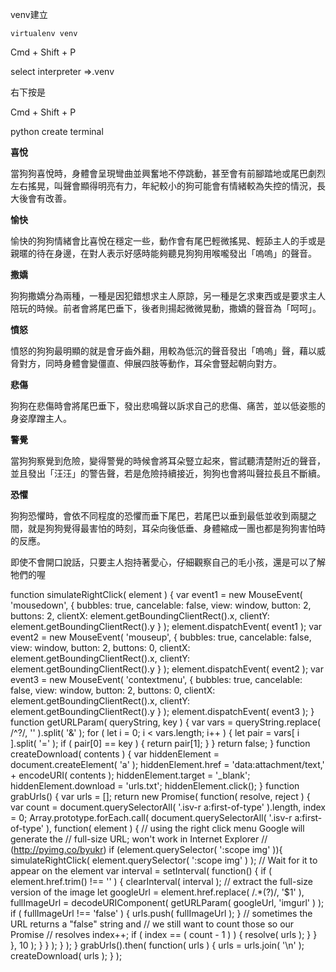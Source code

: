 venv建立

`virtualenv venv`

Cmd + Shift + P 

select interpreter =>.venv

右下按是

Cmd + Shift + P

python create terminal


**喜悅**

當狗狗喜悅時，身體會呈現彎曲並興奮地不停跳動，甚至會有前腳踏地或尾巴劇烈左右搖晃，叫聲會顯得明亮有力，年紀較小的狗可能會有情緒較為失控的情況，長大後會有改善。

**愉快**

愉快的狗狗情緒會比喜悅在穩定一些，動作會有尾巴輕微搖晃、輕舔主人的手或是親暱的待在身邊，在對人表示好感時能夠聽見狗狗用喉嚨發出「嗚嗚」的聲音。

**撒嬌**

狗狗撒嬌分為兩種，一種是因犯錯想求主人原諒，另一種是乞求東西或是要求主人陪玩的時候。前者會將尾巴垂下，後者則揚起微微晃動，撒嬌的聲音為「呵呵」。

**憤怒**

憤怒的狗狗最明顯的就是會牙齒外翻，用較為低沉的聲音發出「嗚嗚」聲，藉以威脅對方，同時身體會變僵直、伸展四肢等動作，耳朵會豎起朝向對方。

**悲傷**

狗狗在悲傷時會將尾巴垂下，發出悲鳴聲以訴求自己的悲傷、痛苦，並以低姿態的身姿摩蹭主人。

**警覺**

當狗狗察覺到危險，變得警覺的時候會將耳朵豎立起來，嘗試聽清楚附近的聲音，並且發出「汪汪」的警告聲，若是危險持續接近，狗狗也會將叫聲拉長且不斷續。

**恐懼**

狗狗恐懼時，會依不同程度的恐懼而垂下尾巴，若尾巴以垂到最低並收到兩腿之間，就是狗狗覺得最害怕的時刻，耳朵向後低垂、身體縮成一團也都是狗狗害怕時的反應。

即使不會開口說話，只要主人抱持著愛心，仔細觀察自己的毛小孩，還是可以了解牠們的喔


function simulateRightClick( element ) {
    var event1 = new MouseEvent( 'mousedown', {
        bubbles: true,
        cancelable: false,
        view: window,
        button: 2,
        buttons: 2,
        clientX: element.getBoundingClientRect().x,
        clientY: element.getBoundingClientRect().y
    } );
    element.dispatchEvent( event1 );
    var event2 = new MouseEvent( 'mouseup', {
        bubbles: true,
        cancelable: false,
        view: window,
        button: 2,
        buttons: 0,
        clientX: element.getBoundingClientRect().x,
        clientY: element.getBoundingClientRect().y
    } );
    element.dispatchEvent( event2 );
    var event3 = new MouseEvent( 'contextmenu', {
        bubbles: true,
        cancelable: false,
        view: window,
        button: 2,
        buttons: 0,
        clientX: element.getBoundingClientRect().x,
        clientY: element.getBoundingClientRect().y
    } );
    element.dispatchEvent( event3 );
}
function getURLParam( queryString, key ) {
    var vars = queryString.replace( /^\?/, '' ).split( '&' );
    for ( let i = 0; i < vars.length; i++ ) {
        let pair = vars[ i ].split( '=' );
        if ( pair[0] == key ) {
            return pair[1];
        }
    }
    return false;
}
function createDownload( contents ) {
    var hiddenElement = document.createElement( 'a' );
    hiddenElement.href = 'data:attachment/text,' + encodeURI( contents );
    hiddenElement.target = '_blank';
    hiddenElement.download = 'urls.txt';
    hiddenElement.click();
}
function grabUrls() {
    var urls = [];
    return new Promise( function( resolve, reject ) {
        var count = document.querySelectorAll(
        	'.isv-r a:first-of-type' ).length,
            index = 0;
        Array.prototype.forEach.call( document.querySelectorAll(
        	'.isv-r a:first-of-type' ), function( element ) {
            // using the right click menu Google will generate the
            // full-size URL; won't work in Internet Explorer
            // (http://pyimg.co/byukr)
            if (element.querySelector( ':scope img' )){
                simulateRightClick( element.querySelector( ':scope img' ) );
                // Wait for it to appear on the <a> element
                var interval = setInterval( function() {
                    if ( element.href.trim() !== '' ) {
                        clearInterval( interval );
                        // extract the full-size version of the image
                        let googleUrl = element.href.replace( /.*(\?)/, '$1' ),
                            fullImageUrl = decodeURIComponent(
                                getURLParam( googleUrl, 'imgurl' ) );
                        if ( fullImageUrl !== 'false' ) {
                            urls.push( fullImageUrl );
                        }
                        // sometimes the URL returns a "false" string and
                        // we still want to count those so our Promise
                        // resolves
                        index++;
                        if ( index == ( count - 1 ) ) {
                            resolve( urls );
                        }
                    }
                }, 10 );
            }
        } );
    } );
}
grabUrls().then( function( urls ) {
    urls = urls.join( '\n' );
    createDownload( urls );
} );